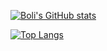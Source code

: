 [![Boli's GitHub stats](https://github-readme-stats.vercel.app/api?username=bolitao&count_private=true&show_icons=true)](https://github.com/anuraghazra/github-readme-stats)

[![Top Langs](https://github-readme-stats.vercel.app/api/top-langs/?username=bolitao&count_private=true)](https://github.com/anuraghazra/github-readme-stats)
